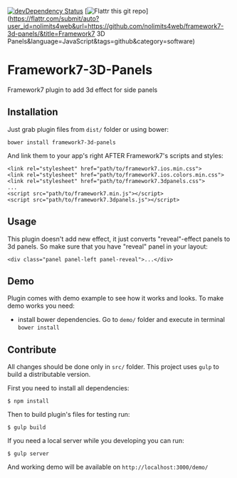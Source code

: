 [![devDependency Status](https://david-dm.org/nolimits4web/framework7-3d-panels/dev-status.svg)](https://david-dm.org/nolimits4web/framework7-3d-panels#info=devDependencies)
[![Flattr this git repo](http://api.flattr.com/button/flattr-badge-large.png)](https://flattr.com/submit/auto?user_id=nolimits4web&url=https://github.com/nolimits4web/framework7-3d-panels/&title=Framework7 3D Panels&language=JavaScript&tags=github&category=software)

# Framework7-3D-Panels

Framework7 plugin to add 3d effect for side panels

## Installation

Just grab plugin files from `dist/` folder or using bower:

```
bower install framework7-3d-panels
```

And link them to your app's right AFTER Framework7's scripts and styles:

```
<link rel="stylesheet" href="path/to/framework7.ios.min.css">
<link rel="stylesheet" href="path/to/framework7.ios.colors.min.css">
<link rel="stylesheet" href="path/to/framework7.3dpanels.css">
...
<script src="path/to/framework7.min.js"></script>
<script src="path/to/framework7.3dpanels.js"></script>
```

## Usage

This plugin doesn't add new effect, it just converts "reveal"-effect panels to 3d panels. So make sure that you have "reveal" panel in your layout: 

```
<div class="panel panel-left panel-reveal">...</div>
```

## Demo

Plugin comes with demo example to see how it works and looks. To make demo works you need: 

* install bower dependencies. Go to `demo/` folder and execute in terminal `bower install`

## Contribute

All changes should be done only in `src/` folder. This project uses `gulp` to build a distributable version. 

First you need to install all dependencies:

```
$ npm install
```

Then to build plugin's files for testing run:
```
$ gulp build
```

If you need a local server while you developing you can run:

```
$ gulp server
```

And working demo will be available on `http://localhost:3000/demo/`